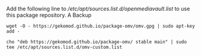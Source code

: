 Add the following line to */etc/apt/sources.list.d/openmediavault.list* to use this package repository. A Backup

``wget -O - https://gekomod.github.io/package-omv/omv.gpg | sudo apt-key add -``

``cho "deb https://gekomod.github.io/package-omv/ stable main" | sudo tee /etc/apt/sources.list.d/omv-custom.list``

